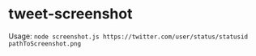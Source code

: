 # tweet-screenshot
Usage: 
``node screenshot.js https://twitter.com/user/status/statusid pathToScreenshot.png``
